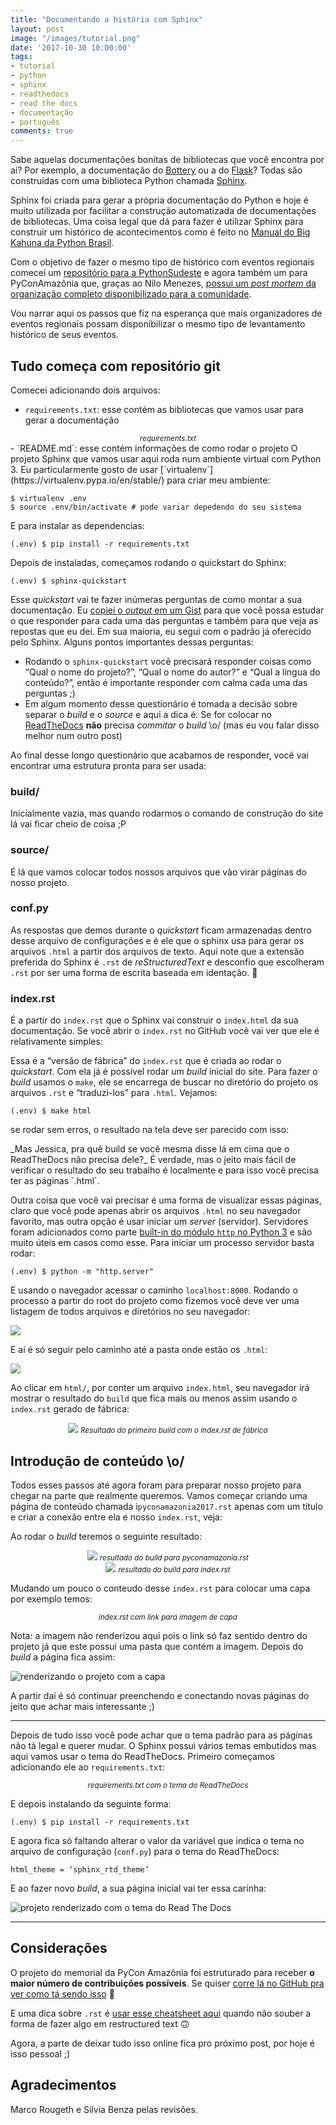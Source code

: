 ```yaml
---
title: "Documentando a história com Sphinx"
layout: post
image: "/images/tutorial.png"
date: '2017-10-30 10:00:00'
tags:
- tutorial
- python
- sphinx
- readthedocs
- read the docs
- documentação
- português
comments: true
---
```


Sabe aquelas documentações bonitas de bibliotecas que você encontra por aí? Por exemplo, a documentação do [Bottery](https://docs.bottery.io/en/latest/) ou a do [Flask](http://flask.pocoo.org/docs/0.12/)? Todas são construídas com uma biblioteca Python chamada [Sphinx](http://www.sphinx-doc.org/en/stable/#).

Sphinx foi criada para gerar a própria documentação do Python e hoje é muito utilizada por facilitar a construção automatizada de documentações de bibliotecas. Uma coisa legal que dá para fazer é utilizar Sphinx para construir um histórico de acontecimentos como é feito no [Manual do Big Kahuna da Python Brasil](http://manual-do-big-kahuna.readthedocs.io/en/latest/).

Com o objetivo de fazer o mesmo tipo de histórico com eventos regionais comecei um [repositório para a PythonSudeste](https://github.com/pythonsudeste/pythonsudeste_documentacao) e agora também um para PyConAmazônia que, graças ao Nilo Menezes, [possui um _post mortem_ da organização completo disponibilizado para a comunidade](https://www.dropbox.com/s/tr83g5j5amdkyxt/Pycon%20Amaz%C3%B4nia%202017%20-%20Memorial%20da%20Organiza%C3%A7%C3%A3o%20do%20Evento.pdf?dl=0).

Vou narrar aqui os passos que fiz na esperança que mais organizadores de eventos regionais possam disponibilizar o mesmo tipo de levantamento histórico de seus eventos.

## Tudo começa com repositório git

Comecei adicionando dois arquivos:
- `requirements.txt`: esse contém as bibliotecas que vamos usar para gerar a documentação
<center>
<script src="https://gist.github.com/jtemporal/7e6a99f4245407367dc07740b04f925e.js"></script>
<small>
<i>requirements.txt</i>
</small>
</center>
- `README.md`: esse contém informações de como rodar o projeto
O projeto Sphinx que vamos usar aqui roda num ambiente virtual com Python 3. Eu particularmente gosto de usar [`virtualenv`](https://virtualenv.pypa.io/en/stable/) para criar meu ambiente:

``` console
$ virtualenv .env
$ source .env/bin/activate # pode variar depedendo do seu sistema
```
E para instalar as dependencias:

``` console
(.env) $ pip install -r requirements.txt
```

Depois de instaladas, começamos rodando o quickstart do Sphinx:

``` console
(.env) $ sphinx-quickstart
```
Esse _quickstart_ vai te fazer inúmeras perguntas de como montar a sua documentação. Eu [copiei o _output_ em um Gist](https://gist.github.com/jtemporal/e30f156e6444ca20fe07f65e0c6215bf) para que você possa estudar o que responder para cada uma das perguntas e também para que veja as repostas que eu dei. Em sua maioria, eu segui com o padrão já oferecido pelo Sphinx. Alguns pontos importantes dessas perguntas:

- Rodando o `sphinx-quickstart` você precisará responder coisas como “Qual o nome do projeto?”, “Qual o nome do autor?” e “Qual a língua do conteúdo?”, então é importante responder com calma cada uma das perguntas ;)
- Em algum momento desse questionário é tomada a decisão sobre separar o _build_ e o _source_ e aqui a dica é: Se for colocar no [ReadTheDocs](https://readthedocs.org/) **não** precisa _commitar_ o _build_ \o/ (mas eu vou falar disso melhor num outro post)

Ao final desse longo questionário que acabamos de responder, você vai encontrar uma estrutura pronta para ser usada:

<center>
<script src="https://gist.github.com/jtemporal/e4ef18051ec0d627678ad658826dc362.js"></script>
</center>

### build/
Inicialmente vazia, mas quando rodarmos o comando de construção do site lá vai ficar cheio de coisa ;P

### source/
É lá que vamos colocar todos nossos arquivos que vão virar páginas do nosso projeto.

### conf.py
As respostas que demos durante o _quickstart_ ficam armazenadas dentro desse arquivo de configurações e é ele que o sphinx usa para gerar os arquivos `.html` a partir dos arquivos de texto. Aqui note que a extensão preferida do Sphinx é `.rst` de _reStructuredText_ e desconfio que escolheram `.rst` por ser uma forma de escrita baseada em identação. 👀

### index.rst
É a partir do `index.rst` que o Sphinx vai construir o `index.html` da sua documentação. Se você abrir o `index.rst` no GitHub você vai ver que ele é relativamente simples:

<center>
<script src="https://gist.github.com/jtemporal/39028b49f8c0b851b4bfccf2b4a149fc.js"></script>
</center>

Essa é a “versão de fábrica” do `index.rst` que é criada ao rodar o _quickstart_. Com ela já é possível rodar um _build_ inicial do site. Para fazer o _build_ usamos o `make`, ele se encarrega de buscar no diretório do projeto os arquivos `.rst` e “traduzi-los” para `.html`. Vejamos:

``` console
(.env) $ make html
```

se rodar sem erros, o resultado na tela deve ser parecido com isso:
<center>
<script src="https://gist.github.com/jtemporal/123389890312d764ec16bcea64e06178.js"></script>
</center>
_Mas Jessica, pra quê build se você mesma disse lá em cima que o ReadTheDocs não precisa dele?_ É verdade, mas o jeito mais fácil de verificar o resultado do seu trabalho é localmente e para isso você precisa ter as páginas `.html`.

Outra coisa que você vai precisar é uma forma de visualizar essas páginas, claro que você pode apenas abrir os arquivos `.html` no seu navegador favorito, mas outra opção é usar iniciar um _server_ (servidor). Servidores foram adicionados como parte [built-in do módulo `http` no Python 3](https://docs.python.org/3/library/http.server.html#module-http.server) e são muito úteis em casos como esse. Para iniciar um processo servidor basta rodar:

``` console
(.env) $ python -m "http.server"
```

E usando o navegador acessar o caminho `localhost:8000`. Rodando o processo a partir do root do projeto como fizemos você deve ver uma listagem de todos arquivos e diretórios no seu navegador:

<img src="https://i.imgur.com/cLzKN77.png" style="max-width: 60%;">

E aí é só seguir pelo caminho até a pasta onde estão os `.html`:

<img src="https://i.imgur.com/1XNPT8Q.png" style="max-width: 60%;">

Ao clicar em `html/`, por conter um arquivo `index.html`, seu navegador irá mostrar o resultado do `build` que fica mais ou menos assim usando o `index.rst` gerado de fábrica:


<center>
<img src="https://i.imgur.com/X0VyLbU.png">
<small>
<i>Resultado do primeiro build com o index.rst de fábrica</i>
</small>
</center>

## Introdução de conteúdo \o/

Todos esses passos até agora foram para preparar nosso projeto para chegar na parte que realmente queremos. Vamos começar criando uma página de conteúdo chamada i`pyconamazonia2017.rst` apenas com um título e criar a conexão entre ela e nosso `index.rst`, veja:

<center>
<script src="https://gist.github.com/jtemporal/8d6a0aea5efe3dd251e4787b876863df.js"></script>
</center>

<center>
<script src="https://gist.github.com/jtemporal/b604f5ea85b0240cf2466a91b3726e23.js"></script>
</center>

Ao rodar o _build_ teremos o seguinte resultado:
<center>
<img src="https://i.imgur.com/nA3IG1u.png">
<small>
<i>resultado do build para pyconamazonia.rst</i>
</small>
</center>

<center>
<img src="https://i.imgur.com/7ReRbwJ.png">
<small>
<i>resultado do build para index.rst</i>
</small>
</center>

Mudando um pouco o conteudo desse `index.rst` para colocar uma capa por exemplo temos:
<center>
<script src="https://gist.github.com/jtemporal/5d026f71e9bad58e1ce064551cf49615.js"></script>
<small>
<i>index.rst com link para imagem de capa</i>
</small>
</center>

Nota: a imagem não renderizou aqui pois o link só faz sentido dentro do projeto já que este possui uma pasta que contém a imagem. Depois do _build_ a página fica assim:

![renderizando o projeto com a capa](https://i.imgur.com/skq9ygN.png)

A partir daí é só continuar preenchendo e conectando novas páginas do jeito que achar mais interessante ;)

---

Depois de tudo isso você pode achar que o tema padrão para as páginas não tá legal e querer mudar. O Sphinx possui vários temas embutidos mas aqui vamos usar o tema do ReadTheDocs. Primeiro começamos adicionando ele ao `requirements.txt`:

<center>
<script src="https://gist.github.com/jtemporal/32648f3777c33ff2feb8961c49be9173.js"></script>
<small>
<i>requirements.txt com o tema do ReadTheDocs</i>
</small>
</center>

E depois instalando da seguinte forma:

``` console
(.env) $ pip install -r requirements.txt
```

E agora fica só faltando alterar o valor da variável que indica o tema no arquivo de configuração (`conf.py`) para o tema do ReadTheDocs:

``` console
html_theme = ‘sphinx_rtd_theme’
```
E ao fazer novo _build_, a sua página inicial vai ter essa carinha:

![projeto renderizado com o tema do Read The Docs](https://i.imgur.com/fVXB8YJ.png)

---
## Considerações

O projeto do memorial da PyCon Amazônia foi estruturado para receber **o maior número de contribuições possíveis**. Se quiser [corre lá no GitHub pra ver como tá sendo isso](https://github.com/pythonbrasil/pycon-amazonia-memorial) 🎉

E uma dica sobre `.rst` é [usar esse cheatsheet aqui](https://github.com/ralsina/rst-cheatsheet/blob/master/rst-cheatsheet.rst) quando não souber a forma de fazer algo em restructured text 🙃

Agora, a parte de deixar tudo isso online fica pro próximo post, por hoje é isso pessoal ;)

## Agradecimentos
Marco Rougeth e Silvia Benza pelas revisões.

